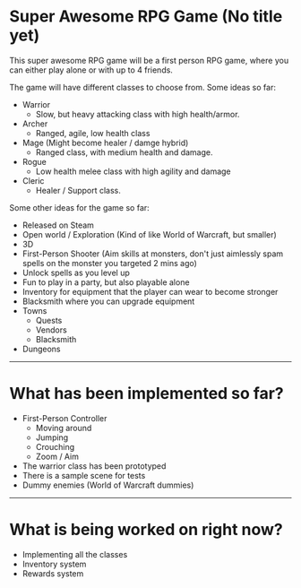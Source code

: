 # Super Awesome RPG Game (No title yet)

This super awesome RPG game will be a first person RPG game, where you can either play alone or with up to 4 friends.

The game will have different classes to choose from. Some ideas so far:
- Warrior
  - Slow, but heavy attacking class with high health/armor.
- Archer
  - Ranged, agile, low health class
- Mage (Might become healer / damge hybrid)
  - Ranged class, with medium health and damage.
- Rogue
  - Low health melee class with high agility and damage
- Cleric
  - Healer / Support class.

Some other ideas for the game so far:
- Released on Steam
- Open world / Exploration (Kind of like World of Warcraft, but smaller)
- 3D
- First-Person Shooter (Aim skills at monsters, don't just aimlessly spam spells on the monster you targeted 2 mins ago)
- Unlock spells as you level up
- Fun to play in a party, but also playable alone
- Inventory for equipment that the player can wear to become stronger
- Blacksmith where you can upgrade equipment
- Towns
  - Quests
  - Vendors
  - Blacksmith
- Dungeons

---
# What has been implemented so far?
- First-Person Controller
  - Moving around
  - Jumping
  - Crouching
  - Zoom / Aim
- The warrior class has been prototyped
- There is a sample scene for tests
- Dummy enemies (World of Warcraft dummies)

---
# What is being worked on right now?
- Implementing all the classes
- Inventory system
- Rewards system